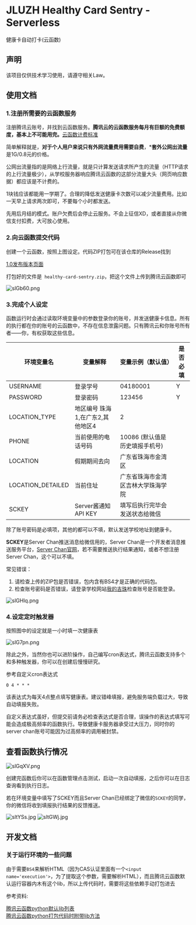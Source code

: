 # JLUZH Healthy Card Sentry - Serverless

健康卡自动打卡(云函数)

## 声明

该项目仅供技术学习使用，请遵守相关Law。

## 使用文档

### 1.注册所需要的云函数服务

注册腾讯云账号，并找到云函数服务。**腾讯云的云函数服务每月有巨额的免费额度，基本上不可能用完。**[云函数计费标准](https://cloud.tencent.com/product/scf/pricing)

简单解释就是，**对于个人用户来说只有外网流量费用需要自费**，***套外公网出流量**是1G/0.8元的价格。

公网出流量指的是网络上行流量，就是只计算发送请求所产生的流量（HTTP请求的上行流量极少），从学校服务器响应腾讯云函数的这部分流量大头（网页响应数据）都应该是不计费的。

1块钱应该都能用一学期了。合理的降低发送健康卡次数可以减少流量费用。比如一天早上请求两次即可，不要每个小时都发送。

先用后月结的模式。账户欠费后会停止云服务。不会上征信XD，或者直接从你微信支付扣费，大可放心使用。

### 2.向云函数提交代码

创建一个云函数，按照上图设定。代码ZIP打包可在该仓库的Release找到

[1.0发布版本页面](https://gitee.com/WeiYuanStudio/healthy-card-sentry/releases/v1.0)

打包好的文件是` healthy-card-sentry.zip`，把这个文件上传到腾讯云函数即可

![slGb60.png](https://s3.ax1x.com/2021/01/10/slGb60.png)

### 3.完成个人设定

函数运行时会通过读取环境变量中的参数登录你的账号，并发送健康卡信息。所有的执行都在你的账号的云函数中，不存在信息泄露问题。只有腾讯云和你账号所有者——你，有权获取这些信息。

| 环境变量名        | 变量解释                          | 变量示例（默认值）                 | 是否必填 |
|-------------------|-----------------------------------|------------------------------------|----------|
| USERNAME          | 登录学号                          | 04180001                           | Y        |
| PASSWORD          | 登录密码                          | 123456                             | Y        |
| LOCATION_TYPE     | 地区编号  珠海1,在广东2,其他地区4 | 2                                  |          |
| PHONE             | 当前使用的电话号码                | 10086     (默认值是历史填报手机号) |          |
| LOCATION          | 假期期间去向                      | 广东省珠海市金湾区                 |          |
| LOCATION_DETAILED | 当前住址                          | 广东省珠海市金湾区吉林大学珠海学院 |          |
| SCKEY             | Server酱通知 API KEY              | 填写后执行完毕会发送状态给微信     |          |

除了账号密码是必填项，其他的都可以不填，默认发送学校地址到健康卡。

**SCKEY**是Server Chan推送消息给微信用的，Server Chan是一个开发者消息推送服务平台，[Server Chan官网](http://sc.ftqq.com/3.version)，若不需要推送执行结果通知，或者不想注册Server Chan，这个可以不填。

常见错误：

1. 请检查上传的ZIP包是否错误，包内含有BS4才是正确的代码包。
2. 检查账号密码是否错误，请登录学校网站[我的吉珠](https://my.jluzh.edu.cn)检查账号是否能登录。

![slGHlq.png](https://s3.ax1x.com/2021/01/10/slGHlq.png)

### 4.设定定时触发器

按照图中的设定就是一小时填一次健康表

![slG7pn.png](https://s3.ax1x.com/2021/01/10/slG7pn.png)


除此之外，当然你也可以进阶操作，自己编写cron表达式，腾讯云函数支持多个和多种触发器，你可以在创建后慢慢研究。

参考自定义cron表达式

```
0 4 * * *
```

该表达式为每天4点整点填写健康表。建议错峰填报，避免服务端负载过大，导致自动填报失败。

自定义表达式虽好，但提交前请务必检查表达式是否合理，误操作的表达式填写可能会造成极高频率的函数执行。导致健康卡服务器承受过大压力，同时你的server chan账号可能因为过高频率的调用被封禁。

## 查看函数执行情况

![slGqXV.png](https://s3.ax1x.com/2021/01/10/slGqXV.png)

创建完函数后你可以在函数管理点击测试，启动一次自动填报，之后你可以在日志查询看到执行日志。

若在环境变量中填写了SCKEY而且Server Chan已经绑定了微信的`SCKEY`的同学，你的微信将收到填报执行结果的反馈推送。

![sltYSs.jpg](https://s3.ax1x.com/2021/01/10/sltYSs.jpg)
![sltGWj.jpg](https://s3.ax1x.com/2021/01/10/sltGWj.jpg)

## 开发文档

### 关于运行环境的一些问题

由于需要`BS4`来解析HTML（因为CAS认证里面有一个`<input name='execution'>`，为了提取这个参数，需要解析HTML），而且腾讯云函数默认运行容器内木有这个lib，所以上传代码时，需要将这些依赖手动打包进去

参考资料:

[腾讯云函数python默认lib列表](https://cloud.tencent.com/document/product/583/11061)  
[腾讯云函数python打包代码时附带lib方法](https://cloud.tencent.com/document/product/583/39780)  
